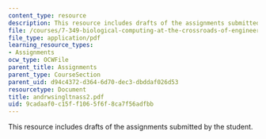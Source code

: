 ```yaml
---
content_type: resource
description: This resource includes drafts of the assignments submitted by the student.
file: /courses/7-349-biological-computing-at-the-crossroads-of-engineering-and-science-spring-2005/9cadaaf0c15ff1065f6f8ca7f56adfbb_andrwsingltnass2.pdf
file_type: application/pdf
learning_resource_types:
- Assignments
ocw_type: OCWFile
parent_title: Assignments
parent_type: CourseSection
parent_uid: d94c4372-d364-6d70-dec3-dbddaf026d53
resourcetype: Document
title: andrwsingltnass2.pdf
uid: 9cadaaf0-c15f-f106-5f6f-8ca7f56adfbb
---
```

This resource includes drafts of the assignments submitted by the student.

